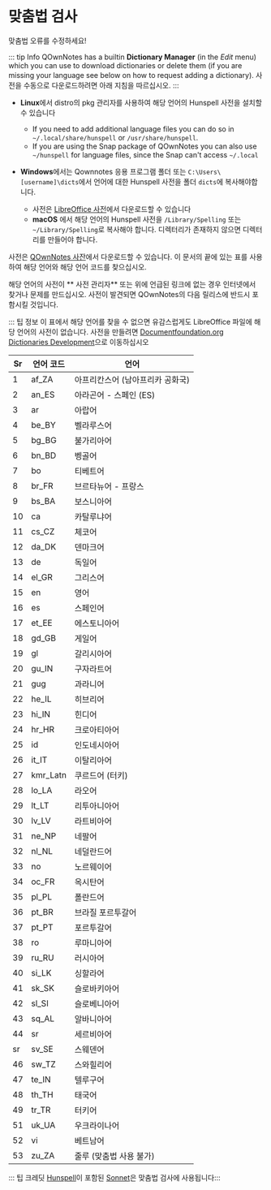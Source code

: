 # 맞춤법 검사

맞춤법 오류를 수정하세요!

::: tip Info QOwnNotes has a builtin **Dictionary Manager** (in the _Edit_ menu) which you can use to download dictionaries or delete them (if you are missing your language see below on how to request adding a dictionary). 사전을 수동으로 다운로드하려면 아래 지침을 따르십시오. :::

- **Linux**에서 distro의 pkg 관리자를 사용하여 해당 언어의 Hunspell 사전을 설치할 수 있습니다

  - If you need to add additional language files you can do so in `~/.local/share/hunspell` or `/usr/share/hunspell`.
  - If you are using the Snap package of QOwnNotes you can also use `~/hunspell` for language files, since the Snap can't access `~/.local`

- **Windows**에서는 Qownnotes 응용 프로그램 폴더 또는 `C:\Users\[username]\dicts`에서 언어에 대한 Hunspell 사전을 폴더 `dicts`에 복사해야합니다.
  - 사전은 [LibreOffice 사전](https://github.com/LibreOffice/dictionaries)에서 다운로드할 수 있습니다
  - **macOS** 에서 해당 언어의 Hunspell 사전을 `/Library/Spelling` 또는 `~/Library/Spelling`로 복사해야 합니다. 디렉터리가 존재하지 않으면 디렉터리를 만들어야 합니다.

사전은 [QOwnNotes 사잔](https://github.com/qownnotes/dictionaries)에서 다운로드할 수 있습니다. 이 문서의 끝에 있는 표를 사용하여 해당 언어와 해당 언어 코드를 찾으십시오.

해당 언어의 사전이 ** 사전 관리자** 또는 위에 언급된 링크에 없는 경우 인터넷에서 찾거나 문제를 만드십시오. 사전이 발견되면 QOwnNotes의 다음 릴리스에 반드시 포함시킬 것입니다.

::: 팁 정보 이 표에서 해당 언어를 찾을 수 없으면 유감스럽게도 LibreOffice 파일에 해당 언어의 사전이 없습니다. 사전을 만들려면 [Documentfoundation.org Dictionaries Development](https://wiki.documentfoundation.org/Development/Dictionaries)으로 이동하십시오

| Sr  | 언어 코드 | 언어                             |
| --- | --------- | -------------------------------- |
| 1   | af_ZA     | 아프리칸스어 (남아프리카 공화국) |
| 2   | an_ES     | 아라곤어 - 스페인 (ES)           |
| 3   | ar        | 아랍어                           |
| 4   | be_BY     | 벨라루스어                       |
| 5   | bg_BG     | 불가리아어                       |
| 6   | bn_BD     | 벵골어                           |
| 7   | bo        | 티베트어                         |
| 8   | br_FR     | 브르타뉴어 - 프랑스              |
| 9   | bs_BA     | 보스니아어                       |
| 10  | ca        | 카탈루냐어                       |
| 11  | cs_CZ     | 체코어                           |
| 12  | da_DK     | 덴마크어                         |
| 13  | de        | 독일어                           |
| 14  | el_GR     | 그리스어                         |
| 15  | en        | 영어                             |
| 16  | es        | 스페인어                         |
| 17  | et_EE     | 에스토니아어                     |
| 18  | gd_GB     | 게일어                           |
| 19  | gl        | 갈리시아어                       |
| 20  | gu_IN     | 구자라트어                       |
| 21  | gug       | 과라니어                         |
| 22  | he_IL     | 히브리어                         |
| 23  | hi_IN     | 힌디어                           |
| 24  | hr_HR     | 크로아티아어                     |
| 25  | id        | 인도네시아어                     |
| 26  | it_IT     | 이탈리아어                       |
| 27  | kmr_Latn  | 쿠르드어 (터키)                  |
| 28  | lo_LA     | 라오어                           |
| 29  | lt_LT     | 리투아니아어                     |
| 30  | lv_LV     | 라트비아어                       |
| 31  | ne_NP     | 네팔어                           |
| 32  | nl_NL     | 네덜란드어                       |
| 33  | no        | 노르웨이어                       |
| 34  | oc_FR     | 옥시탄어                         |
| 35  | pl_PL     | 폴란드어                         |
| 36  | pt_BR     | 브라질 포르투갈어                |
| 37  | pt_PT     | 포르투갈어                       |
| 38  | ro        | 루마니아어                       |
| 39  | ru_RU     | 러시아어                         |
| 40  | si_LK     | 싱할라어                         |
| 41  | sk_SK     | 슬로바키아어                     |
| 42  | sl_Sl     | 슬로베니아어                     |
| 43  | sq_AL     | 알바니아어                       |
| 44  | sr        | 세르비아어                       |
| sr  | sv_SE     | 스웨덴어                         |
| 46  | sw_TZ     | 스와힐리어                       |
| 47  | te_IN     | 텔루구어                         |
| 48  | th_TH     | 태국어                           |
| 49  | tr_TR     | 터키어                           |
| 51  | uk_UA     | 우크라이나어                     |
| 52  | vi        | 베트남어                         |
| 53  | zu_ZA     | 줄루 (맞춤법 사용 불가)          |

::: 팁 크레딧 [Hunspell](https://hunspell.github.io/)이 포함된 [Sonnet](https://github.com/KDE/sonnet)은 맞춤법 검사에 사용됩니다:::
